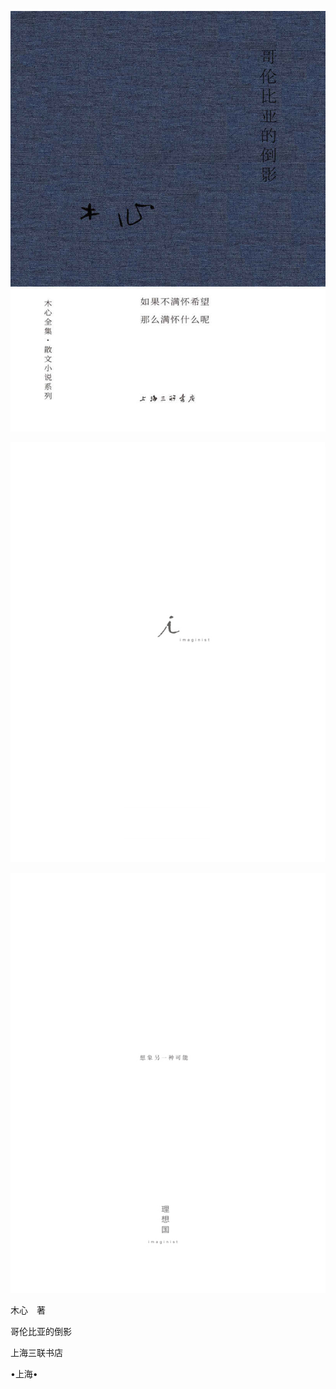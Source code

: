    

![](/木心全集（典藏套装十六册）/images/00001.jpeg)

   

![](/木心全集（典藏套装十六册）/images/00002.jpeg)

![](/木心全集（典藏套装十六册）/images/00003.jpeg)

   

  

  

  

木心　著

  

哥伦比亚的倒影

  

  

  

  

  

  

上海三联书店

•上海•